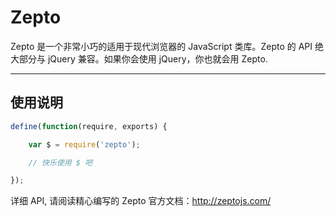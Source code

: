 
# Zepto

Zepto 是一个非常小巧的适用于现代浏览器的 JavaScript 类库。Zepto 的 API 绝大部分与 jQuery
兼容。如果你会使用 jQuery，你也就会用 Zepto.

---


## 使用说明

```js
define(function(require, exports) {

    var $ = require('zepto');

    // 快乐使用 $ 吧

});
```

详细 API, 请阅读精心编写的 Zepto 官方文档：<http://zeptojs.com/>
